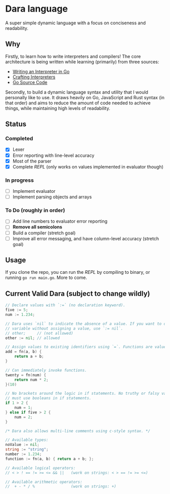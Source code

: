 # Dara language

A super simple dynamic language with a focus on conciseness and readability.

## Why

Firstly, to learn how to write interpreters and compilers! The core architecture
is being written while learning (primarily) from three sources:

- [Writing an Interpreter in Go](https://interpreterbook.com/)
- [Crafting Interpreters](https://craftinginterpreters.com/)
- [Go Source Code](https://github.com/golang/go/tree/master/src/go)

Secondly, to build a dynamic language syntax and utility that I would personally
like to use. It draws heavily on Go, JavaScript and Rust syntax (in that order)
and aims to reduce the amount of code needed to achieve things, while
maintaining high levels of readability.

## Status

### Completed

- [x] Lexer
- [x] Error reporting with line-level accuracy
- [x] Most of the parser
- [x] Complete _REPL_ (only works on values implemented in evaluator though)

### In progress

- [ ] Implement evaluator
- [ ] Implement parsing objects and arrays

### To Do (roughly in order)

- [ ] Add line numbers to evaluator error reporting
- [ ] **Remove all semicolons**
- [ ] Build a compiler (stretch goal)
- [ ] Improve all error messaging, and have column-level accuracy (stretch goal)

## Usage

If you clone the repo, you can run the _REPL_ by compiling to binary, or running
`go run main.go`. More to come.

## Current Valid Dara (subject to change wildly)

```go
// Declare values with `:=` (no declaration keyword).
five := 5;
num := 1.234;

// Dara uses `nil` to indicate the absence of a value. If you want to declare a
// variable without assigning a value, use `:= nil`.
// other;     // (not allowed)
other := nil; // allowed

// Assign values to existing identifiers using `=`. Functions are values.
add = fn(a, b) {
    return a + b;
}

// Can immediately invoke functions.
twenty = fn(num) {
    return num * 2;
}(10)

// No brackets around the logic in if statements. No truthy or falsy values,
// must use booleans in if statements.
if 1 > 2 {
    num = 1;
} else if five > 2 {
    num = 2;
}

/* Dara also allows multi-line comments using c-style syntax. */

// Available types:
noValue := nil;
string := "string";
number := 1.234;
function := fn(a, b) { return a + b; };

// Available logical operators:
// < > ! == != >= <= && ||   (work on strings: < > == != >= <=)

// Available arithmetic operators:
//  + - * / %                (work on strings: +)
```
